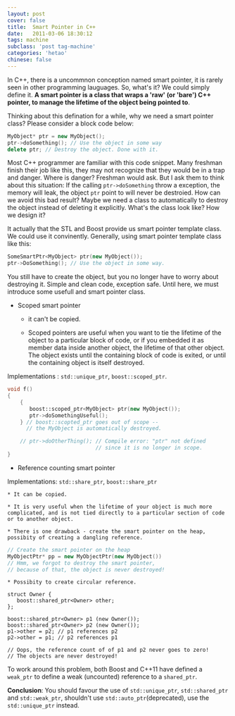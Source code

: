 ```yaml
---
layout: post
cover: false
title:  Smart Pointer in C++
date:   2011-03-06 18:30:12
tags: machine
subclass: 'post tag-machine'
categories: 'hetao'
chinese: false
---
```


In C++, there is a uncommnon conception named smart pointer, it is rarely seen in other programming lauguages. So, what's it? We could simply define it. **A smart pointer is a class that wraps a 'raw' (or 'bare') C++ pointer, to manage the lifetime of the object being pointed to**.

Thinking about this defination for a while, why we need a smart pointer class? Please consider a block code below:

```c++ 
MyObject* ptr = new MyObject(); 
ptr->doSomething(); // Use the object in some way
delete ptr; // Destroy the object. Done with it.
```
Most C++ programmer are familiar with this code snippet. Many freshman finish their job like this, they may not recognize that they would be in a trap and danger. Where is danger? Freshman would ask. But I ask them to think about this situation: If the calling `ptr->doSomething` throw a exception, the memory will leak, the object `ptr` point to will never be destroied. How can we avoid this bad result? Maybe we need a class to automatically to destroy the object instead of deleting it explicitly. What's the class look like? How we design it?  

It actually that the STL and Boost provide us smart pointer template class. We could use it convinently. Generally, using smart pointer template class like this:

```c++
SomeSmartPtr<MyObject> ptr(new MyObject());
ptr->DoSomething(); // Use the object in some way.
```
You still have to create the object, but you no longer have to worry about destroying it. Simple and clean code, exception safe. Until here, we must introduce some usefull and smart pointer class.

* Scoped smart pointer  

    * it can't be copied. 

    * Scoped pointers are useful when you want to tie the lifetime of the object to a particular block of code, or if you embedded it as member data inside another object, the lifetime of that other object. The object exists until the containing block of code is exited, or until the containing object is itself destroyed.

Implementations : `std::unique_ptr`, `boost::scoped_ptr`. 

```c++
void f()
{
    {
       boost::scoped_ptr<MyObject> ptr(new MyObject());
       ptr->doSomethingUseful();
    } // boost::scopted_ptr goes out of scope -- 
      // the MyObject is automatically destroyed.

    // ptr->doOtherThing(); // Compile error: "ptr" not defined
                            // since it is no longer in scope.
}
```

* Reference counting smart pointer 

Implementations: `std::share_ptr`, `boost::share_ptr`

    * It can be copied.

    * It is very useful when the lifetime of your object is much more complicated, and is not tied directly to a particular section of code or to another object.

    * There is one drawback - create the smart pointer on the heap, possibity of creating a dangling reference.

```c++
// Create the smart pointer on the heap
MyObjectPtr* pp = new MyObjectPtr(new MyObject())
// Hmm, we forgot to destroy the smart pointer,
// because of that, the object is never destroyed!
```

    * Possibity to create circular reference.
```
struct Owner {
   boost::shared_ptr<Owner> other;
};

boost::shared_ptr<Owner> p1 (new Owner());
boost::shared_ptr<Owner> p2 (new Owner());
p1->other = p2; // p1 references p2
p2->other = p1; // p2 references p1

// Oops, the reference count of of p1 and p2 never goes to zero!
// The objects are never destroyed!
```

To work around this problem, both Boost and C++11 have defined a `weak_ptr` to define a weak (uncounted) reference to a `shared_ptr`.

**Conclusion**: You should favour the use of `std::unique_ptr`, `std::shared_ptr` and `std::weak_ptr`, shouldn't use `std::auto_ptr`(deprecated), use the `std::unique_ptr` instead.

